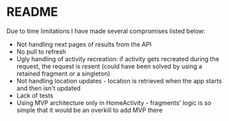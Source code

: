 # README

Due to time limitations I have made several compromises listed below:

* Not handling next pages of results from the API
* No pull to refresh
* Ugly handling of activity recreation: if activity gets recreated during the request, the request is resent (could have been solved by using a retained fragment or a singleton)
* Not handling location updates - location is retrieved when the app starts and then isn't updated
* Lack of tests
* Using MVP architecture only in HomeActivity - fragments' logic is so simple that it would be an overkill to add MVP there
